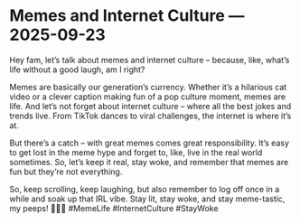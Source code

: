 # Memes and Internet Culture — 2025-09-23

Hey fam, let’s talk about memes and internet culture – because, like, what’s life without a good laugh, am I right?

Memes are basically our generation’s currency. Whether it’s a hilarious cat video or a clever caption making fun of a pop culture moment, memes are life. And let’s not forget about internet culture – where all the best jokes and trends live. From TikTok dances to viral challenges, the internet is where it’s at.

But there’s a catch – with great memes comes great responsibility. It’s easy to get lost in the meme hype and forget to, like, live in the real world sometimes. So, let’s keep it real, stay woke, and remember that memes are fun but they’re not everything.

So, keep scrolling, keep laughing, but also remember to log off once in a while and soak up that IRL vibe. Stay lit, stay woke, and stay meme-tastic, my peeps! 🤙🏽✨ #MemeLife #InternetCulture #StayWoke